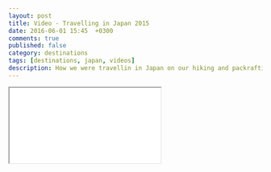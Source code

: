 ```yaml
---
layout: post
title: Video - Travelling in Japan 2015
date: 2016-06-01 15:45  +0300
comments: true
published: false
category: destinations
tags: [destinations, japan, videos]
description: How we were travellin in Japan on our hiking and packrafting trip in 2015.
---
```


<div class="embed-responsive embed-responsive-16by9">
    <iframe class="embed-responsive-item" src="//www.youtube.com/embed/Sfyzet0-9c0"></iframe>
</div>
